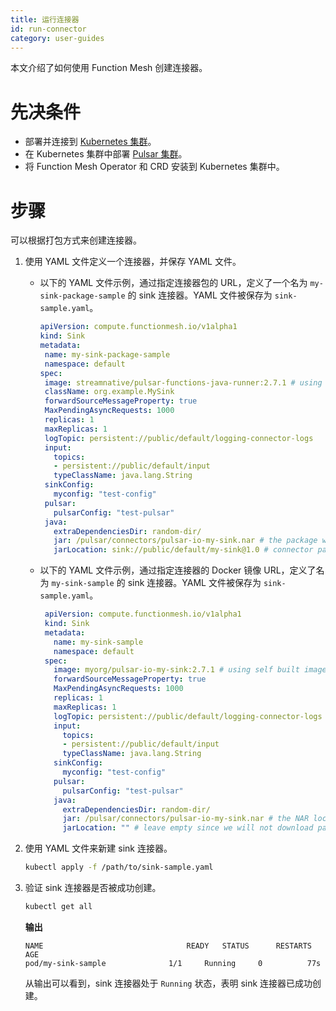 ```yaml
---
title: 运行连接器
id: run-connector
category: user-guides
---
```


本文介绍了如何使用 Function Mesh 创建连接器。

# 先决条件

- 部署并连接到 [Kubernetes 集群](https://kubernetes.io/)。
- 在 Kubernetes 集群中部署 [Pulsar 集群](/operator-guides/deploy/sn-deploy.md#部署-pulsar-集群)。
- 将 Function Mesh Operator 和 CRD 安装到 Kubernetes 集群中。

# 步骤

可以根据打包方式来创建连接器。

1. 使用 YAML 文件定义一个连接器，并保存 YAML 文件。

   - 以下的 YAML 文件示例，通过指定连接器包的 URL，定义了一个名为 `my-sink-package-sample` 的 sink 连接器。YAML 文件被保存为 `sink-sample.yaml`。

       ```yaml
      apiVersion: compute.functionmesh.io/v1alpha1
      kind: Sink
      metadata:
        name: my-sink-package-sample
        namespace: default
      spec:
        image: streamnative/pulsar-functions-java-runner:2.7.1 # using java function runner
        className: org.example.MySink
        forwardSourceMessageProperty: true
        MaxPendingAsyncRequests: 1000
        replicas: 1
        maxReplicas: 1
        logTopic: persistent://public/default/logging-connector-logs
        input:
          topics:
          - persistent://public/default/input
          typeClassName: java.lang.String
        sinkConfig:
          myconfig: "test-config"
        pulsar:
          pulsarConfig: "test-pulsar"
        java:
          extraDependenciesDir: random-dir/
          jar: /pulsar/connectors/pulsar-io-my-sink.nar # the package will download as this filename.
          jarLocation: sink://public/default/my-sink@1.0 # connector package URL
      ```

   - 以下的 YAML 文件示例，通过指定连接器的 Docker 镜像 URL，定义了名为 `my-sink-sample` 的 sink 连接器。YAML 文件被保存为 `sink-sample.yaml`。

     ```yaml
      apiVersion: compute.functionmesh.io/v1alpha1
      kind: Sink
      metadata:
        name: my-sink-sample
        namespace: default
      spec:
        image: myorg/pulsar-io-my-sink:2.7.1 # using self built image
        forwardSourceMessageProperty: true
        MaxPendingAsyncRequests: 1000
        replicas: 1
        maxReplicas: 1
        logTopic: persistent://public/default/logging-connector-logs
        input:
          topics:
          - persistent://public/default/input
          typeClassName: java.lang.String
        sinkConfig:
          myconfig: "test-config"
        pulsar:
          pulsarConfig: "test-pulsar"
        java:
          extraDependenciesDir: random-dir/
          jar: /pulsar/connectors/pulsar-io-my-sink.nar # the NAR location in image.
          jarLocation: "" # leave empty since we will not download package from Pulsar Packages
     ```

2. 使用 YAML 文件来新建 sink 连接器。

	```bash
	kubectl apply -f /path/to/sink-sample.yaml
	```

3. 验证 sink 连接器是否被成功创建。

	```bash
	kubectl get all
	```

	**输出**
	
	```
	NAME                                READY   STATUS      RESTARTS   AGE
	pod/my-sink-sample              1/1     Running     0          77s
	```
	从输出可以看到，sink 连接器处于 `Running` 状态，表明 sink 连接器已成功创建。
